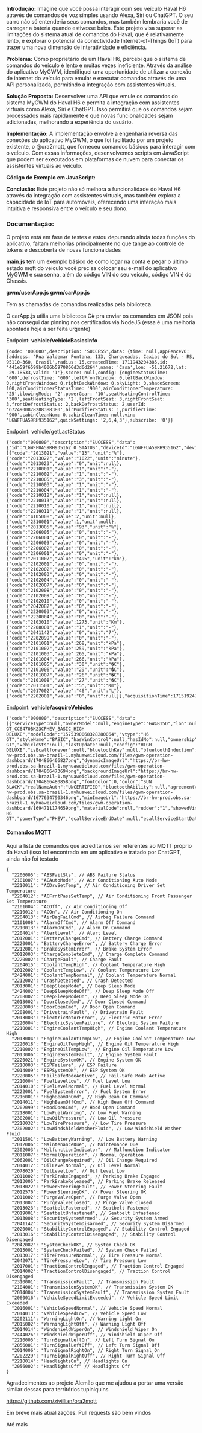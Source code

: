 
**Introdução:** Imagine que você possa interagir com seu veículo Haval H6 através de comandos de voz simples usando Alexa, Siri ou ChatGPT. O seu carro não só entenderia seus comandos, mas também lembraria você de carregar a bateria quando estivesse baixa. Este projeto visa superar as limitações do sistema atual de comandos do Haval, que é relativamente lento, e explorar o potencial da conectividade Internet-of-Things (IoT) para trazer uma nova dimensão de interatividade e eficiência.

**Problema:** Como proprietário de um Haval H6, percebi que o sistema de comandos do veículo é lento e muitas vezes ineficiente. Através da análise do aplicativo MyGWM, identifiquei uma oportunidade de utilizar a conexão de internet do veículo para emular e executar comandos através de uma API personalizada, permitindo a integração com assistentes virtuais.

**Solução Proposta:** Desenvolver uma API que emule os comandos do sistema MyGWM do Haval H6 e permita a integração com assistentes virtuais como Alexa, Siri e ChatGPT. Isso permitirá que os comandos sejam processados mais rapidamente e que novas funcionalidades sejam adicionadas, melhorando a experiência do usuário.

**Implementação:** A implementação envolve a engenharia reversa das conexões do aplicativo MyGWM, o que foi facilitado por um projeto existente, o @ora2mqtt, que forneceu comandos básicos para interagir com o veículo. Com essas informações, desenvolvemos scripts em JavaScript que podem ser executados em plataformas de nuvem para conectar os assistentes virtuais ao veículo.

**Código de Exemplo em JavaScript:**



**Conclusão:** Este projeto não só melhora a funcionalidade do Haval H6 através da integração com assistentes virtuais, mas também explora a capacidade de IoT para automóveis, oferecendo uma interação mais intuitiva e responsiva entre o veículo e seu dono.

### Documentação:

O projeto está em fase de testes e estou depurando ainda todas funções do aplicativo, faltam melhorias principalmente no que tange ao controle de tokens e descoberta de novas funcionaidades

**main.js** tem um exemplo básico de como logar na conta e pegar o último estado mqtt do veículo você precisa colocar seu e-mail do aplicativo MyGWM e sua senha, além do código VIN do seu veículo, código VIN é do Chassis.



**gwm/userApp.js
gwm/carApp.js**

Tem as chamadas de comandos realizadas pela biblioteca.

O carApp.js utilia uma biblioteca C# pra enviar os comandos em JSON pois não consegui dar pinning nos certificados via NodeJS (essa é uma melhoria apontada hoje a ser feita urgente)


Endpoint: **vehicle/vehicleBasicsInfo**

    {code: '000000',description: 'SUCCESS',data: {time: null,appFenceVO: {address: 'Rua Valdemar Fontana, 133, Charqueadas, Caxias do Sul - RS, 95110-360, Brasil',radius: 15,createdTime: 1711943204385,id: '441e59f6599b4006b5970866d3d6d264',name: 'Casa',lon: -51.21672,lat: -29.18533,valid: '1'},score: null,config: {engineStatusTime: '600',defrostTime: '600',leftFrontWindow: 0,leftBackWindow: 0,rightFrontWindow: 0,rightBackWindow: 0,skyLight: 0,shadeScreen: 100,airConditionerStatusTime: '900',airConditionerTemperature: '25',blowingMode: '2',powerGear: '10',seatHeatingControlTime: '300',seatHeatingType: '2',leftFrontSeat: 3,rightFrontSeat: 3,frontDefrostStatus: 2,backDefrostStatus: 2,userId: '6724900878288388380',airPurifierStatus: 1,purifierTime: '900',cabinCleanNum: 0,cabinCleanTime: null,vin: 'LGWFFUA59RH935162',quickSettings: '2,6,4,3'},subscribe: '0'}}

  

Endpoint: vehicle/getLastStatus

    {"code":"000000","description":"SUCCESS","data":{"id":"LGWFFUA59RH935162_0_STATUS","deviceId":"LGWFFUA59RH935162","deviceType":0,"command":"STATUS","items":[{"code":"2013021","value":"13","unit":"%"},{"code":"2013022","value":"1022","unit":"minute"},{"code":"2013023","value":"0","unit":null},{"code":"2210001","value":"1","unit":"-"},{"code":"2210002","value":"1","unit":"-"},{"code":"2210005","value":"3","unit":"-"},{"code":"2210003","value":"1","unit":"-"},{"code":"2210004","value":"1","unit":"-"},{"code":"2210012","value":"1","unit":null},{"code":"2210013","value":"1","unit":null},{"code":"2210010","value":"1","unit":null},{"code":"2210011","value":"1","unit":null},{"code":"4105008","value":2,"unit":null},{"code":"2310001","value":1,"unit":null},{"code":"2013005","value":"93","unit":"%"},{"code":"2206005","value":"0","unit":"-"},{"code":"2206004","value":"0","unit":"-"},{"code":"2206003","value":"0","unit":"-"},{"code":"2206002","value":"0","unit":"-"},{"code":"2206001","value":"0","unit":"-"},{"code":"2011007","value":"495","unit":"km"},{"code":"2102001","value":"0","unit":"-"},{"code":"2102002","value":"0","unit":"-"},{"code":"2102003","value":"0","unit":"-"},{"code":"2102004","value":"0","unit":"-"},{"code":"2102007","value":"0","unit":"-"},{"code":"2102008","value":"0","unit":"-"},{"code":"2102009","value":"0","unit":"-"},{"code":"2102010","value":"0","unit":"-"},{"code":"2042082","value":"0","unit":"-"},{"code":"2220003","value":"0","unit":"-"},{"code":"2220004","value":"0","unit":"-"},{"code":"2103010","value":1273,"unit":"Km"},{"code":"2208001","value":"1","unit":"-"},{"code":"2041142","value":"0","unit":"7"},{"code":"2202099","value":"0","unit":"-"},{"code":"2101001","value":268,"unit":"kPa"},{"code":"2101002","value":259,"unit":"kPa"},{"code":"2101003","value":265,"unit":"kPa"},{"code":"2101004","value":266,"unit":"kPa"},{"code":"2101005","value":"30","unit":"�C"},{"code":"2101006","value":"29","unit":"�C"},{"code":"2101007","value":"26","unit":"�C"},{"code":"2101008","value":"27","unit":"�C"},{"code":"2011501","value":"5","unit":"Km"},{"code":"2017002","value":"46","unit":"L"},{"code":"2202001","value":"0","unit":null}],"acquisitionTime":1715192477172,"uploadTime":null,"updateTime":1715192478192,"longitude":-51.216146,"latitude":-29.185412,"globalStatusList":null,"oilQty":4,"charge":null,"percentageOfOil":null}}

  

Endpoint: **vehicle/acquireVehicles**

    {"code":"000000","description":"SUCCESS","data":[{"serviceType":null,"ownerModel":null,"engineType":"GW4B15D","lon":null,"type":null,"shareCount":0,"startTime":null,"endTime":null,"hasScyPwd":null,"hasSsWin":null,"etype":4,"vin":"LGWFFUA59RH935162","airConditionModel":null,"lat":null,"engineNo":"23456562673","brandName":"HAVAL","modelName":"H6 GT_CC6470BK23CPHEV_BASIC_HIGH DELUXE","modelCode":"1575390068328280064","vtype":"H6 GT","styleName":"BASIC","hasWinControl":null,"hasIdNo":null,"ownership":0,"canSignalType":"H6 GT","vehicleSts":null,"lastUpdate":null,"config":"HIGH DELUXE","isEcallforever":null,"bluetoothKey":null,"bluetoothInduction":null,"bluetoothBind":null,"belongPlatform":"beantech","licenseNumber":null,"shareId":"17104","tankCapacity":55.0,"buyDate":null,"vehicleNick":null,"simIccid":"89550532180071309137","imsi":"724051826143832","imageUrl":null,"staticImageUrl":"https://br-hw-prod.obs.sa-brazil-1.myhuaweicloud.com/files/gwm-operation-dashboard/1704866466827png","dynamicImageUrl":"https://br-hw-prod.obs.sa-brazil-1.myhuaweicloud.com/files/gwm-operation-dashboard/1704866473694png","backgroundImageUrl":"https://br-hw-prod.obs.sa-brazil-1.myhuaweicloud.com/files/gwm-operation-dashboard/1704866480858png","fontColor":0,"color":"SUN BLACK","realNameAuth":"UNCERTIFIED","bluetoothAbility":null,"agreementVersion":"T5","defaultVehicle":true,"dealerName":null,"remote":null,"customizedCarUrl":null,"telematicsType":null,"material90Url":null,"material45Url":null,"materialBgUrl":null,"colorValue":null,"colorUrl":"https://br-hw-prod.obs.sa-brazil-1.myhuaweicloud.com/files/gwm-operation-dashboard/1677634790346png","minImageUrl":"https://br-hw-prod.obs.sa-brazil-1.myhuaweicloud.com/files/gwm-operation-dashboard/1694711174659png","materialCode":null,"rudder":"1","showedVin":"LGWFF*******35162","otBrandName":"HAVAL","vehicleId":13067,"signAgreementState":"2","simVerifyState":null,"signRule":0,"userAgreementVersion":"1.0.0","appShowSeriesName":"HAVAL H6 GT","powerType":"PHEV","ecallServiceEndDate":null,"ecallServiceStartDate":null,"ecallServiceStatus":null,"tserviceStartDate":null,"tserviceEndDate":null,"ecallServiceRemainDays":null,"vTypeName":"CC6470BK23CPHEV","tServiceStatus":"2"}]}


#### Comandos MQTT

Aqui a lista de comandos que acreditamos ser referentes ao MQTT próprio da Haval (isso foi encontrado em um aplicativo e tratado por ChatGPT, ainda não foi testado



    
    {
      "2206005": "ABSFailSts", // ABS Failure Status
      "2101007": "ACAutoMode", // Air Conditioning Auto Mode
      "2210011": "ACDrvSetTemp", // Air Conditioning Driver Set Temperature
      "2204012": "ACFrntPassSetTemp", // Air Conditioning Front Passenger Set Temperature
      "2101004": "ACOff", // Air Conditioning Off
      "2210012": "ACOn", // Air Conditioning On
      "2204013": "AirBagFailCmd", // Airbag Failure Command
      "2101008": "AlarmOffCmd", // Alarm Off Command
      "2210013": "AlarmOnCmd", // Alarm On Command
      "2204014": "AlertLevel", // Alert Level
      "2012001": "BatteryChargeCmd", // Battery Charge Command
      "2220001": "BatteryChargeError", // Battery Charge Error
      "2212001": "BrakeSystemError", // Brake System Error
      "2012003": "ChargeCompleteCmd", // Charge Complete Command
      "2220002": "ChargeFault", // Charge Fault
      "2204015": "CoolantTempHigh", // Coolant Temperature High
      "2012002": "CoolantTempLow", // Coolant Temperature Low
      "2424001": "CoolantTempNormal", // Coolant Temperature Normal
      "2212002": "CrashDetected", // Crash Detected
      "2013001": "DeepSleepMode", // Deep Sleep Mode
      "2424002": "DeepSleepModeOff", // Deep Sleep Mode Off
      "2208002": "DeepSleepModeOn", // Deep Sleep Mode On
      "2013002": "DoorClosedCmd", // Door Closed Command
      "2220003": "DoorOpenCmd", // Door Open Command
      "2208001": "DrivetrainFault", // Drivetrain Fault
      "2013003": "ElectricMotorError", // Electric Motor Error
      "2220004": "ElectricSystemFailure", // Electric System Failure
      "2210001": "EngineCoolantTempHigh", // Engine Coolant Temperature High
      "2013004": "EngineCoolantTempLow", // Engine Coolant Temperature Low
      "2220018": "EngineOilTempHigh", // Engine Oil Temperature High
      "2210002": "EngineOilTempLow", // Engine Oil Temperature Low
      "2013006": "EngineSystemFault", // Engine System Fault
      "2220021": "EngineSystemOK", // Engine System OK
      "2210003": "ESPFailure", // ESP Failure
      "2014009": "ESPSystemOK", // ESP System OK
      "2220005": "FailSafeModeActive", // Fail-Safe Mode Active
      "2210004": "FuelLevelLow", // Fuel Level Low
      "2014010": "FuelLevelNormal", // Fuel Level Normal
      "2222001": "FuelSystemError", // Fuel System Error
      "2216001": "HighBeamOnCmd", // High Beam On Command
      "2014011": "HighBeamOffCmd", // High Beam Off Command
      "2202099": "HoodOpenCmd", // Hood Open Command
      "2218001": "LowFuelWarning", // Low Fuel Warning
      "2302001": "LowOilPressure", // Low Oil Pressure
      "2210032": "LowTirePressure", // Low Tire Pressure
      "2302002": "LowWindshieldWasherFluid", // Low Windshield Washer Fluid
      "2011501": "LowBatteryWarning", // Low Battery Warning
      "2012006": "MaintenanceDue", // Maintenance Due
      "2302003": "MalfunctionIndicator", // Malfunction Indicator
      "2011007": "NormalOperation", // Normal Operation
      "2062001": "OilChangeRequired", // Oil Change Required
      "2014012": "OilLevelNormal", // Oil Level Normal
      "2078020": "OilLevelLow", // Oil Level Low
      "2011002": "ParkBrakeEngaged", // Parking Brake Engaged
      "2013005": "ParkBrakeReleased", // Parking Brake Released
      "2013022": "PowerSteeringFault", // Power Steering Fault
      "2012576": "PowerSteeringOK", // Power Steering OK
      "2011002": "PurgeValveOpen", // Purge Valve Open
      "2013007": "PurgeValveClosed", // Purge Valve Closed
      "2013023": "SeatbeltFastened", // Seatbelt Fastened
      "2019001": "SeatbeltUnfastened", // Seatbelt Unfastened
      "2013008": "SecuritySystemArmed", // Security System Armed
      "2041142": "SecuritySystemDisarmed", // Security System Disarmed
      "2020001": "StabilityControlEngaged", // Stability Control Engaged
      "2013016": "StabilityControlDisengaged", // Stability Control Disengaged
      "2042082": "SystemCheckOK", // System Check OK
      "2015001": "SystemCheckFailed", // System Check Failed
      "2013017": "TirePressureNormal", // Tire Pressure Normal
      "2042071": "TirePressureLow", // Tire Pressure Low
      "2017001": "TractionControlEngaged", // Traction Control Engaged
      "2014002": "TractionControlDisengaged", // Traction Control Disengaged
      "2310001": "TransmissionFault", // Transmission Fault
      "2104001": "TransmissionSystemOK", // Transmission System OK
      "2014004": "TransmissionSystemFault", // Transmission System Fault
      "2060016": "VehicleSpeedLimitExceeded", // Vehicle Speed Limit Exceeded
      "2016001": "VehicleSpeedNormal", // Vehicle Speed Normal
      "2014013": "VehicleSpeedLow", // Vehicle Speed Low
      "2202111": "WarningLightOn", // Warning Light On
      "2015002": "WarningLightOff", // Warning Light Off
      "2014014": "WindshieldWiperOn", // Windshield Wiper On
      "2444026": "WindshieldWiperOff", // Windshield Wiper Off
      "2210005": "TurnSignalLeftOn", // Left Turn Signal On
      "2056001": "TurnSignalLeftOff", // Left Turn Signal Off
      "2014006": "TurnSignalRightOn", // Right Turn Signal On
      "2202229": "TurnSignalRightOff", // Right Turn Signal Off
      "2210014": "HeadlightsOn", // Headlights On
      "2056002": "HeadlightsOff" // Headlights Off
    }



Agradecimentos ao projeto Alemão  que me ajudou a portar uma versão similar dessas para territórios tupiniquins


https://github.com/zivillian/ora2mqtt




Em breve mais atualizações. Pull requests são bem vindos



Até mais